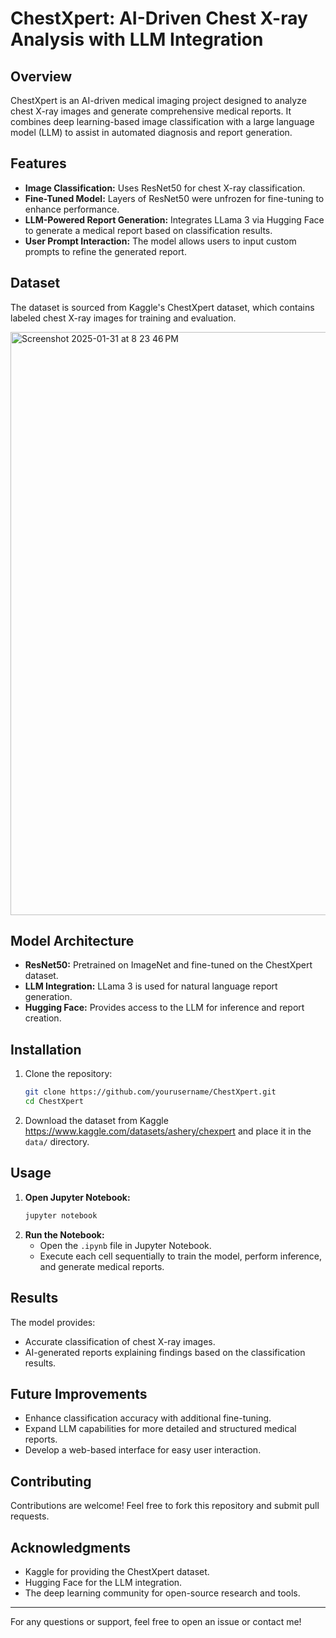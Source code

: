 # ChestXpert: AI-Driven Chest X-ray Analysis with LLM Integration

## Overview

ChestXpert is an AI-driven medical imaging project designed to analyze chest X-ray images and generate comprehensive medical reports. It combines deep learning-based image classification with a large language model (LLM) to assist in automated diagnosis and report generation.

## Features

- **Image Classification:** Uses ResNet50 for chest X-ray classification.
- **Fine-Tuned Model:** Layers of ResNet50 were unfrozen for fine-tuning to enhance performance.
- **LLM-Powered Report Generation:** Integrates LLama 3 via Hugging Face to generate a medical report based on classification results.
- **User Prompt Interaction:** The model allows users to input custom prompts to refine the generated report.

## Dataset

The dataset is sourced from Kaggle's ChestXpert dataset, which contains labeled chest X-ray images for training and evaluation.

<img width="933" alt="Screenshot 2025-01-31 at 8 23 46 PM" src="https://github.com/user-attachments/assets/1c9915a3-74ac-4bc3-a93f-227e70e49474" />


## Model Architecture

- **ResNet50:** Pretrained on ImageNet and fine-tuned on the ChestXpert dataset.
- **LLM Integration:** LLama 3 is used for natural language report generation.
- **Hugging Face:** Provides access to the LLM for inference and report creation.

## Installation

1. Clone the repository:
   ```bash
   git clone https://github.com/yourusername/ChestXpert.git
   cd ChestXpert
   ```
2. Download the dataset from Kaggle https://www.kaggle.com/datasets/ashery/chexpert and place it in the `data/` directory.

## Usage

1. **Open Jupyter Notebook:**
   ```bash
   jupyter notebook
   ```
2. **Run the Notebook:**
   - Open the `.ipynb` file in Jupyter Notebook.
   - Execute each cell sequentially to train the model, perform inference, and generate medical reports.

## Results

The model provides:

- Accurate classification of chest X-ray images.
- AI-generated reports explaining findings based on the classification results.

## Future Improvements

- Enhance classification accuracy with additional fine-tuning.
- Expand LLM capabilities for more detailed and structured medical reports.
- Develop a web-based interface for easy user interaction.

## Contributing

Contributions are welcome! Feel free to fork this repository and submit pull requests.

## Acknowledgments

- Kaggle for providing the ChestXpert dataset.
- Hugging Face for the LLM integration.
- The deep learning community for open-source research and tools.

---

For any questions or support, feel free to open an issue or contact me!

